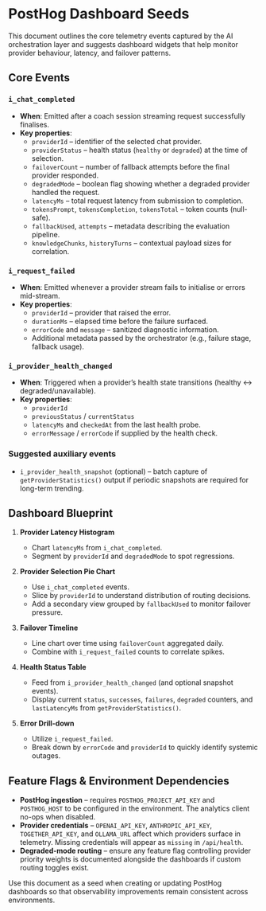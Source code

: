 # PostHog Dashboard Seeds

This document outlines the core telemetry events captured by the AI orchestration layer and suggests dashboard widgets that help monitor provider behaviour, latency, and failover patterns.

## Core Events

### `i_chat_completed`
- **When**: Emitted after a coach session streaming request successfully finalises.
- **Key properties**:
  - `providerId` – identifier of the selected chat provider.
  - `providerStatus` – health status (`healthy` or `degraded`) at the time of selection.
  - `failoverCount` – number of fallback attempts before the final provider responded.
  - `degradedMode` – boolean flag showing whether a degraded provider handled the request.
  - `latencyMs` – total request latency from submission to completion.
  - `tokensPrompt`, `tokensCompletion`, `tokensTotal` – token counts (null-safe).
  - `fallbackUsed`, `attempts` – metadata describing the evaluation pipeline.
  - `knowledgeChunks`, `historyTurns` – contextual payload sizes for correlation.

### `i_request_failed`
- **When**: Emitted whenever a provider stream fails to initialise or errors mid-stream.
- **Key properties**:
  - `providerId` – provider that raised the error.
  - `durationMs` – elapsed time before the failure surfaced.
  - `errorCode` and `message` – sanitized diagnostic information.
  - Additional metadata passed by the orchestrator (e.g., failure stage, fallback usage).

### `i_provider_health_changed`
- **When**: Triggered when a provider’s health state transitions (healthy ↔ degraded/unavailable).
- **Key properties**:
  - `providerId`
  - `previousStatus` / `currentStatus`
  - `latencyMs` and `checkedAt` from the last health probe.
  - `errorMessage` / `errorCode` if supplied by the health check.

### Suggested auxiliary events
- `i_provider_health_snapshot` (optional) – batch capture of `getProviderStatistics()` output if periodic snapshots are required for long-term trending.

## Dashboard Blueprint

1. **Provider Latency Histogram**
   - Chart `latencyMs` from `i_chat_completed`.
   - Segment by `providerId` and `degradedMode` to spot regressions.

2. **Provider Selection Pie Chart**
   - Use `i_chat_completed` events.
   - Slice by `providerId` to understand distribution of routing decisions.
   - Add a secondary view grouped by `fallbackUsed` to monitor failover pressure.

3. **Failover Timeline**
   - Line chart over time using `failoverCount` aggregated daily.
   - Combine with `i_request_failed` counts to correlate spikes.

4. **Health Status Table**
   - Feed from `i_provider_health_changed` (and optional snapshot events).
   - Display current `status`, `successes`, `failures`, `degraded` counters, and `lastLatencyMs` from `getProviderStatistics()`.

5. **Error Drill-down**
   - Utilize `i_request_failed`.
   - Break down by `errorCode` and `providerId` to quickly identify systemic outages.

## Feature Flags & Environment Dependencies

- **PostHog ingestion** – requires `POSTHOG_PROJECT_API_KEY` and `POSTHOG_HOST` to be configured in the environment. The analytics client no-ops when disabled.
- **Provider credentials** – `OPENAI_API_KEY`, `ANTHROPIC_API_KEY`, `TOGETHER_API_KEY`, and `OLLAMA_URL` affect which providers surface in telemetry. Missing credentials will appear as `missing` in `/api/health`.
- **Degraded-mode routing** – ensure any feature flag controlling provider priority weights is documented alongside the dashboards if custom routing toggles exist.

Use this document as a seed when creating or updating PostHog dashboards so that observability improvements remain consistent across environments.
